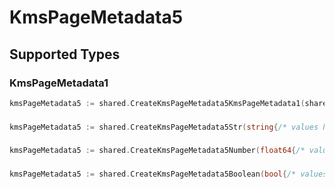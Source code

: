 # KmsPageMetadata5


## Supported Types

### KmsPageMetadata1

```go
kmsPageMetadata5 := shared.CreateKmsPageMetadata5KmsPageMetadata1(shared.KmsPageMetadata1{/* values here */})
```

### 

```go
kmsPageMetadata5 := shared.CreateKmsPageMetadata5Str(string{/* values here */})
```

### 

```go
kmsPageMetadata5 := shared.CreateKmsPageMetadata5Number(float64{/* values here */})
```

### 

```go
kmsPageMetadata5 := shared.CreateKmsPageMetadata5Boolean(bool{/* values here */})
```

